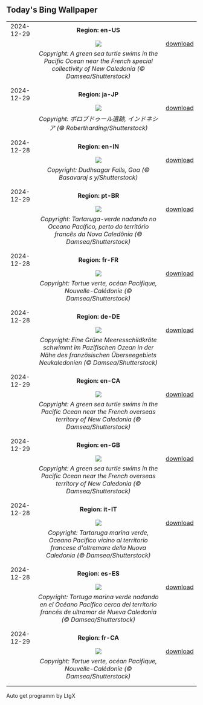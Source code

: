 ## Today's Bing Wallpaper
|      |      |      |
| :----: | :----: | :----: |
|2024-12-29|**Region: en-US**||
||![](https://www.bing.com/th?id=OHR.CoralTurtle_EN-US6100263163_UHD.jpg&pid=hp&w=1152&h=648&rs=1&c=4)| [download](https://www.bing.com/th?id=OHR.CoralTurtle_EN-US6100263163_UHD.jpg)|
||*Copyright: A green sea turtle swims in the Pacific Ocean near the French special collectivity of New Caledonia (© Damsea/Shutterstock)*
||
|||
|2024-12-29|**Region: ja-JP**||
||![](https://www.bing.com/th?id=OHR.BorobudurBells_JA-JP5888220367_UHD.jpg&pid=hp&w=1152&h=648&rs=1&c=4)| [download](https://www.bing.com/th?id=OHR.BorobudurBells_JA-JP5888220367_UHD.jpg)|
||*Copyright: ボロブドゥール遺跡, インドネシア (© Robertharding/Shutterstock)*
||
|||
|2024-12-28|**Region: en-IN**||
||![](https://www.bing.com/th?id=OHR.DudhsagarFalls_EN-IN8941732838_UHD.jpg&pid=hp&w=1152&h=648&rs=1&c=4)| [download](https://www.bing.com/th?id=OHR.DudhsagarFalls_EN-IN8941732838_UHD.jpg)|
||*Copyright: Dudhsagar Falls, Goa (© Basavaraj s y/Shutterstock)*
||
|||
|2024-12-29|**Region: pt-BR**||
||![](https://www.bing.com/th?id=OHR.CoralTurtle_PT-BR9135680807_UHD.jpg&pid=hp&w=1152&h=648&rs=1&c=4)| [download](https://www.bing.com/th?id=OHR.CoralTurtle_PT-BR9135680807_UHD.jpg)|
||*Copyright: Tartaruga-verde nadando no Oceano Pacífico, perto do território francês da Nova Caledônia (© Damsea/Shutterstock)*
||
|||
|2024-12-28|**Region: fr-FR**||
||![](https://www.bing.com/th?id=OHR.CoralTurtle_FR-FR9548465819_UHD.jpg&pid=hp&w=1152&h=648&rs=1&c=4)| [download](https://www.bing.com/th?id=OHR.CoralTurtle_FR-FR9548465819_UHD.jpg)|
||*Copyright: Tortue verte, océan Pacifique, Nouvelle-Calédonie (© Damsea/Shutterstock)*
||
|||
|2024-12-28|**Region: de-DE**||
||![](https://www.bing.com/th?id=OHR.CoralTurtle_DE-DE1141048085_UHD.jpg&pid=hp&w=1152&h=648&rs=1&c=4)| [download](https://www.bing.com/th?id=OHR.CoralTurtle_DE-DE1141048085_UHD.jpg)|
||*Copyright: Eine Grüne Meeresschildkröte schwimmt im Pazifischen Ozean in der Nähe des französischen Überseegebiets Neukaledonien (© Damsea/Shutterstock)*
||
|||
|2024-12-29|**Region: en-CA**||
||![](https://www.bing.com/th?id=OHR.CoralTurtle_EN-CA4867100726_UHD.jpg&pid=hp&w=1152&h=648&rs=1&c=4)| [download](https://www.bing.com/th?id=OHR.CoralTurtle_EN-CA4867100726_UHD.jpg)|
||*Copyright: A green sea turtle swims in the Pacific Ocean near the French overseas territory of New Caledonia (© Damsea/Shutterstock)*
||
|||
|2024-12-29|**Region: en-GB**||
||![](https://www.bing.com/th?id=OHR.CoralTurtle_EN-GB3087704851_UHD.jpg&pid=hp&w=1152&h=648&rs=1&c=4)| [download](https://www.bing.com/th?id=OHR.CoralTurtle_EN-GB3087704851_UHD.jpg)|
||*Copyright: A green sea turtle swims in the Pacific Ocean near the French overseas territory of New Caledonia (© Damsea/Shutterstock)*
||
|||
|2024-12-28|**Region: it-IT**||
||![](https://www.bing.com/th?id=OHR.CoralTurtle_IT-IT2494528336_UHD.jpg&pid=hp&w=1152&h=648&rs=1&c=4)| [download](https://www.bing.com/th?id=OHR.CoralTurtle_IT-IT2494528336_UHD.jpg)|
||*Copyright: Tartaruga marina verde, Oceano Pacifico vicino al territorio francese d'oltremare della Nuova Caledonia (© Damsea/Shutterstock)*
||
|||
|2024-12-28|**Region: es-ES**||
||![](https://www.bing.com/th?id=OHR.CoralTurtle_ES-ES1601437701_UHD.jpg&pid=hp&w=1152&h=648&rs=1&c=4)| [download](https://www.bing.com/th?id=OHR.CoralTurtle_ES-ES1601437701_UHD.jpg)|
||*Copyright: Tortuga marina verde nadando en el Océano Pacífico cerca del territorio francés de ultramar de Nueva Caledonia (© Damsea/Shutterstock)*
||
|||
|2024-12-29|**Region: fr-CA**||
||![](https://www.bing.com/th?id=OHR.CoralTurtle_FR-CA6869883059_UHD.jpg&pid=hp&w=1152&h=648&rs=1&c=4)| [download](https://www.bing.com/th?id=OHR.CoralTurtle_FR-CA6869883059_UHD.jpg)|
||*Copyright: Tortue verte, océan Pacifique, Nouvelle-Calédonie (© Damsea/Shutterstock)*
||
|||

Auto get programm by LtgX
